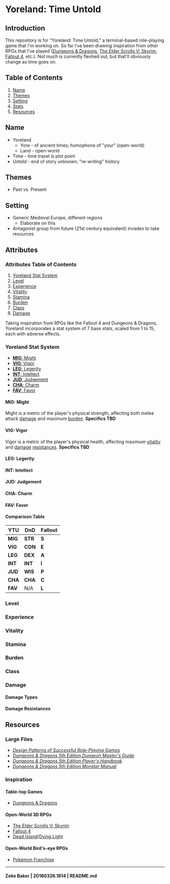# Yoreland: Time Untold

## Introduction

This repository is for "Yoreland: Time Untold," a terminal-based role-playing game that I'm working on. So far I've been drawing inspiration from other RPGs that I've played ([Dungeons & Dragons](http://dnd.wizards.com/), [The Elder Scrolls V: Skyrim](https://elderscrolls.bethesda.net/en/skyrim?), [Fallout 4](https://fallout.bethesda.net/games/fallout-4), etc.). Not much is currently fleshed out, but that'll obviously change as time goes on.

## Table of Contents
1. [Name](#name)
1. [Themes](#themes)
1. [Setting](#setting)
1. [Stats](#stats)
1. [Resources](#resources)

## Name
* Yoreland
	* Yore - of ancient times; homophone of "your" (open-world)
	* Land - open-world
* Time - time travel is plot point
* Untold - end of story unknown; "re-writing" history

## Themes
* Past vs. Present

## Setting
* Generic Medieval Europe, different regions
	* Elaborate on this
* Antagonist group from future (21st century equivalent) invades to take resources

## Attributes

### Attributes Table of Contents
1. [Yoreland Stat System](#yoreland-stat-system)
1. [Level](#level)
1. [Experience](#experience)
1. [Vitality](#vitality)
1. [Stamina](#stamina)
1. [Burden](#burden)
1. [Class](#class)
1. [Damage](#damage)

Taking inspiration from RPGs like the Fallout 4 and Dungeons & Dragons, Yoreland incorporates a stat system of 7 base stats, scaled from 1 to 15, each with adverse effects.

### Yoreland Stat System
* [**MIG**: Might](#mig-might)
* [**VIG**: Vigor](#vig-vigor)
* [**LEG**: Legerity](#leg-legerity)
* [**INT**: Intellect](#int-intellect)
* [**JUD**: Judgement](#jud-judgement)
* [**CHA**: Charm](#cha-charm)
* [**FAV**: Favor](#fav-favor)

#### **MIG**: Might
Might is a metric of the player's physical strength, affecting both melee attack [damage](#damage) and maximum [burden](#burden). **Specifics TBD**

#### **VIG**: Vigor
Vigor is a metric of the player's physical health, affecting maximum [vitality](#vitality) and [damage](#damage) [resistances](#resistance). **Specifics TBD**

#### **LEG**: Legerity

#### **INT**: Intellect

#### **JUD**: Judgement

#### **CHA**: Charm

#### **FAV**: Favor

#### Comparison Table
YTU     | DnD     | Fallout
---     | ---     | ---
**MIG** | **STR** | **S**
**VIG** | **CON** | **E**
**LEG** | **DEX** | **A**
**INT** | **INT** | **I**
**JUD** | **WIS** | **P**
**CHA** | **CHA** | **C**
**FAV** | N/A     | **L**

### Level

### Experience

### Vitality

### Stamina

### Burden

### Class

### Damage

#### Damage Types

#### Damage Resistances 

## Resources

### Large Files
* [*Design Patterns of Successful Role-Playing Games*](https://drive.google.com/open?id=1gJc_lOADHFmhlhHMv9PMv5Tr--5MDmGN)
* [*Dungeons & Dragons 5th Edition Dungeon Master's Guide*](https://drive.google.com/open?id=1V9Qw_3Z1JAG6Zx_NsEKYCQiMBbbDJw_H)
* [*Dungeons & Dragons 5th Edition Player's Handbook*](https://drive.google.com/open?id=16E2w_vKCj2yp5DwMmjvi1eVVP-Juxukj)
* [*Dungeons & Dragons 5th Edition Monster Manual*](https://drive.google.com/open?id=1xaYBalD5_XE_pcFNkwBWYf7aaPfZT3sx)

### Inspiration

#### Table-top Games
* [Dungeons & Dragons](http://dnd.wizards.com/)

#### Open-World 3D RPGs
* [The Elder Scrolls V: Skyrim](https://elderscrolls.bethesda.net/en/skyrim?)
* [Fallout 4](https://fallout.bethesda.net/games/fallout-4)
* [Dead Island](https://deadisland.deepsilver.com/us/dide_us.html)/[Dying Light](https://dyinglightgame.com/)

#### Open-World Bird's-eye RPGs
* [Pokémon Franchise](https://www.pokemon.com/us/)

---

#### Zeke Baker | 20180326.1814 | README.md